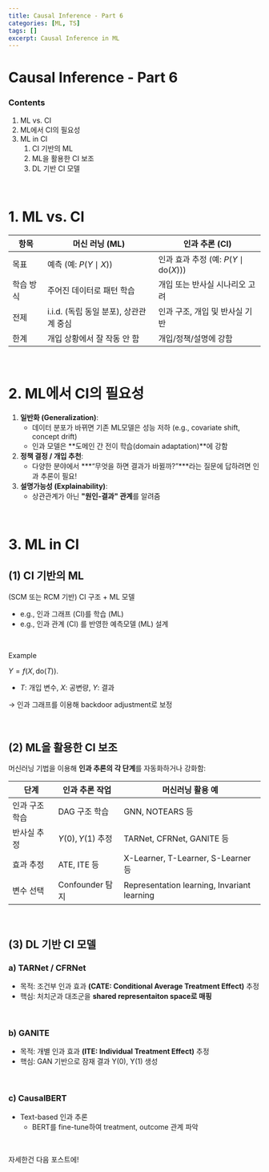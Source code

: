 ```yaml
---
title: Causal Inference - Part 6
categories: [ML, TS]
tags: []
excerpt: Causal Inference in ML
---
```


<script src="https://cdn.mathjax.org/mathjax/latest/MathJax.js?config=TeX-AMS-MML_HTMLorMML" type="text/javascript"></script>
# Causal Inference - Part 6

### Contents

1. ML vs. CI
2. ML에서 CI의 필요성
3. ML in CI
   1. CI 기반의 ML
   2. ML을 활용한 CI 보조
   3. DL 기반 CI 모델

<br>

# 1. ML vs. CI

| **항목**  | 머신 러닝 (ML)                         | **인과 추론** (CI)                            |
| --------- | -------------------------------------- | --------------------------------------------- |
| 목표      | 예측 (예: $P(Y \mid X)$)               | 인과 효과 추정 (예: $P(Y \mid \text{do}(X))$) |
| 학습 방식 | 주어진 데이터로 패턴 학습              | 개입 또는 반사실 시나리오 고려                |
| 전제      | i.i.d. (독립 동일 분포), 상관관계 중심 | 인과 구조, 개입 및 반사실 기반                |
| 한계      | 개입 상황에서 잘 작동 안 함            | 개입/정책/설명에 강함                         |

<br>

# 2. ML에서 CI의 필요성

1. **일반화 (Generalization)**:
   - 데이터 분포가 바뀌면 기존 ML모델은 성능 저하 (e.g., covariate shift, concept drift)
   - 인과 모델은 **도메인 간 전이 학습(domain adaptation)**에 강함
2. **정책 결정 / 개입 추천**:
   - 다양한 분야에서  ***“무엇을 하면 결과가 바뀔까?”***라는 질문에 답하려면 인과 추론이 필요!
3. **설명가능성 (Explainability)**:
   - 상관관계가 아닌 **"원인-결과" 관계**를 알려줌

<br>

# 3. ML in CI

## (1) CI 기반의 ML

(SCM 또는 RCM 기반) CI 구조 + ML 모델

- e.g., 인과 그래프 (CI)를 학습 (ML)
- e.g., 인과 관계 (CI) 를 반영한 예측모델 (ML) 설계

<br>

Example

$Y = f(X, \text{do}(T))$.

- $T$: 개입 변수, $X$: 공변량, $Y$: 결과

$\rightarrow$ 인과 그래프를 이용해 backdoor adjustment로 보정

<br>

## (2) ML을 활용한 CI 보조

머신러닝 기법을 이용해 **인과 추론의 각 단계**를 자동화하거나 강화함:

| **단계**       | **인과 추론 작업** | **머신러닝 활용 예**                        |
| -------------- | ------------------ | ------------------------------------------- |
| 인과 구조 학습 | DAG 구조 학습      | GNN, NOTEARS 등                             |
| 반사실 추정    | $Y(0), Y(1)$ 추정  | TARNet, CFRNet, GANITE 등                   |
| 효과 추정      | ATE, ITE 등        | X-Learner, T-Learner, S-Learner 등          |
| 변수 선택      | Confounder 탐지    | Representation learning, Invariant learning |

<br>

## (3) DL 기반 CI 모델

### a) TARNet / CFRNet

- 목적: 조건부 인과 효과 **(CATE: Conditional Average Treatment Effect)** 추정
- 핵심: 처치군과 대조군을 **shared representaiton space로 매핑**

<br>

### b) GANITE

- 목적: 개별 인과 효과 **(ITE: Individual Treatment Effect)** 추정 
- 핵심: GAN 기반으로 잠재 결과 Y(0), Y(1) 생성

<br>

### c) CausalBERT

- Text-based 인과 추론
  - BERT를 fine-tune하여 treatment, outcome 관계 파악

<br>

자세한건 다음 포스트에!
